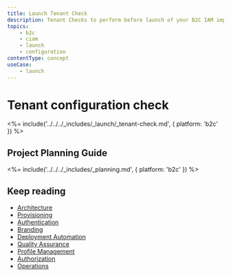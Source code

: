 ```yaml
---
title: Launch Tenant Check
description: Tenant Checks to perform before launch of your B2C IAM implementation.
topics:
    - b2c
    - ciam
    - launch
    - configuration
contentType: concept
useCase:
    - launch
---
```


# Tenant configuration check

<%= include('../../../_includes/_launch/_tenant-check.md', { platform: 'b2c' }) %>


## Project Planning Guide

<%= include('../../../_includes/_planning.md', { platform: 'b2c' }) %>

## Keep reading

* [Architecture](/architecture-scenarios/implementation/b2c/b2c-architecture)
* [Provisioning](/architecture-scenarios/implementation/b2c/b2c-provisioning)
* [Authentication](/architecture-scenarios/implementation/b2c/b2c-authentication)
* [Branding](/architecture-scenarios/implementation/b2c/b2c-branding)
* [Deployment Automation](/architecture-scenarios/implementation/b2c/b2c-deployment)
* [Quality Assurance](/architecture-scenarios/implementation/b2c/b2c-qa)
* [Profile Management](/architecture-scenarios/implementation/b2c/b2c-profile-mgmt)
* [Authorization](/architecture-scenarios/implementation/b2c/b2c-authorization)
* [Operations](/architecture-scenarios/implementation/b2c/b2c-operations)
